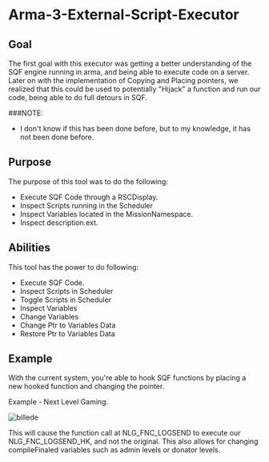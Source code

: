 # Arma-3-External-Script-Executor
## Goal
The first goal with this executor was getting a better understanding of the SQF engine running in arma, and being able to execute code on a server.
Later on with the implementation of Copying and Placing pointers, we realized that this could be used to potentially "Hijack" a function and run our code, being able to do full detours in SQF.

###NOTE:
- I don't know if this has been done before, but to my knowledge, it has not been done before.

## Purpose
The purpose of this tool was to do the following:
- Execute SQF Code through a RSCDisplay.
- Inspect Scripts running in the Scheduler
- Inspect Variables located in the MissionNamespace.
- Inspect description.ext.

## Abilities
This tool has the power to do following:
- Execute SQF Code.
- Inspect Scripts in Scheduler
- Toggle Scripts in Scheduler
- Inspect Variables
- Change Variables
- Change Ptr to Variables Data
- Restore Ptr to Variables Data

## Example
With the current system, you're able to hook SQF functions by placing a new hooked function and changing the pointer.

Example - Next Level Gaming.

![billede](https://github.com/Fallen1866/Arma-3-External-Script-Executor/assets/88215542/30abe465-86f6-4589-a7d6-d5a6d1e45a4f)


This will cause the function call at NLG_FNC_LOGSEND to execute our NLG_FNC_LOGSEND_HK, and not the original.
This also allows for changing compileFinaled variables such as admin levels or donator levels.
